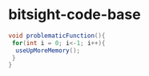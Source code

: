 # bitsight-code-base

``` java
void problematicFunction(){
 for(int i = 0; i<-1; i++){
  useUpMoreMemory();
 }
}
```
